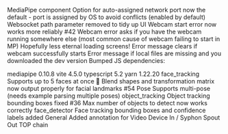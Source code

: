 MediaPipe component
Option for auto-assigned network port now the default - port is assigned by OS to avoid conflicts (enabled by default)
Websocket path parameter removed to tidy up UI
Webcam start error now works more reliably #42
Webcam error asks if you have the webcam running somewhere else (most common cause of webcam failing to start in MP)
Hopefully less eternal loading screens!
Error message clears if webcam successfully starts
Error message if local files are missing and you downloaded the dev version
Bumped JS dependencies:

mediapipe 0.10.8
vite 4.5.0
typescript 5.2
yarn 1.22.20
face_tracking
Supports up to 5 faces at once 🎉
Blend shapes and transformation matrix now output properly for facial landmarks #54
Pose
Supports multi-pose (needs example parsing multiple poses)
object_tracking
Object tracking bounding boxes fixed #36
Max number of objects to detect now works correctly
face_detector
Face tracking bounding boxes and confidence labels added
General
Added annotation for Video Device In / Syphon Spout Out TOP chain
